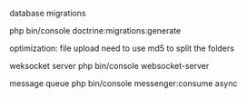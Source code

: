 database migrations

php bin/console doctrine:migrations:generate

optimization:
file upload need to use md5 to split the folders

weksocket server
php bin/console websocket-server

message queue
php bin/console messenger:consume async
